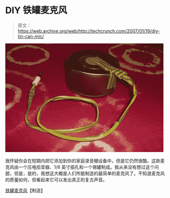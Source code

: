 # DIY 铁罐麦克风 

> 原文：<https://web.archive.org/web/http://techcrunch.com/2007/01/19/diy-tin-can-mic/>

![](img/94c70febb3feb12397ccce6090d78773.png)

我怀疑你会在短期内把它添加到你的家庭录音棚设备中，但是它仍然很酷。这款麦克风由一个压电拾音器、1/8 英寸插孔和一个锡罐制成。我从来没有想过这个问题，但是，是的，我想这大概是人们所能制造的最简单的麦克风了。不知道麦克风的质量如何，但看起来它可以发出真正的复古声音。

[铁罐麦克风](https://web.archive.org/web/20221205120720/http://www.makezine.com/blog/archive/2007/01/tin_can_mic.html?CMP=OTC-0D6B48984890)【制造】
